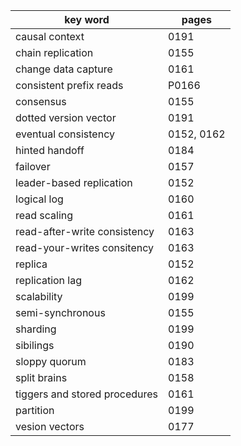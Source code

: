 
| key word                      | pages      |
| ----------------------------- | ---------- |
| causal context                | 0191       |
| chain replication             | 0155       |
| change data capture           | 0161       |
| consistent prefix reads       | P0166      |
| consensus                     | 0155       |
| dotted version vector         | 0191       |
| eventual consistency          | 0152, 0162 |
| hinted handoff                | 0184       |
| failover                      | 0157       |
| leader-based replication      | 0152       |
| logical log                   | 0160       |
| read scaling                  | 0161       |
| read-after-write consistency  | 0163       |
| read-your-writes consitency   | 0163       |
| replica                       | 0152       |
| replication lag               | 0162       |
| scalability                   | 0199       |
| semi-synchronous              | 0155       |
| sharding                      | 0199       |
| sibilings                     | 0190       |
| sloppy quorum                 | 0183       |
| split brains                  | 0158       |
| tiggers and stored procedures | 0161       |
| partition                     | 0199       |
| vesion vectors                | 0177       |